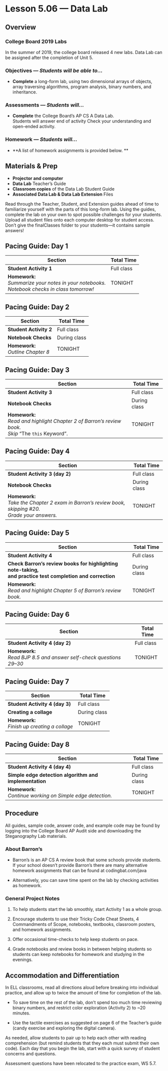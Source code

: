 Lesson 5.06 — Data Lab
====================================================================================================

Overview
--------
### College Board 2019 Labs
In the summer of 2019, the college board released 4 new labs.  Data Lab can be assigned after the completion of Unit 5.

### Objectives — _Students will be able to…_
- **Complete** a long-form lab, using two dimensional arrays of objects, array traversing algorithms, program analysis, binary numbers, and inheritance.

### Assessments — _Students will…_
- **Complete** the College Board’s AP CS A Data Lab.<br>Students will answer end of activity Check your understanding and open-ended activity.

### Homework — _Students will…_
- **A list of homework assignments is provided below. **


Materials & Prep
----------------
- **Projector and computer**
- **Data Lab** Teacher’s Guide
- **Classroom copies** of the Data Lab Student Guide
- **Associated Data Lab & Data Lab Extension** Files


Read through the Teacher, Student, and Extension guides ahead of time to familiarize yourself with
the parts of this long-form lab. Using the guides, complete the lab on your own to spot possible
challenges for your students. Upload all student files onto each computer desktop for student
access. Don’t give the finalClasses folder to your students—it contains sample answers!


Pacing Guide: Day 1
-------------------
| Section                    | Total Time
|----------------------------|-----------
| **Student Activity 1**     | Full class
| **Homework:**<br>_Summarize your notes in your notebooks.<br>Notebook checks in class tomorrow!_ | TONIGHT


Pacing Guide: Day 2
-------------------
| Section                          | Total Time
|----------------------------------|-----------
| **Student Activity 2**           | Full class
| **Notebook Checks**              | During class
| **Homework:**<br>_Outline Chapter 8_ | TONIGHT


Pacing Guide: Day 3
-------------------
| Section                | Total Time
|------------------------|-----------
| **Student Activity 3** | Full class
| **Notebook Checks**    | During class
| **Homework:**<br>_Read and highlight Chapter 2 of Barron’s review book.<br>Skip_ “The `this` Keyword”. | TONIGHT


Pacing Guide: Day 4
-------------------
| Section                        | Total Time
|--------------------------------|-----------
| **Student Activity 3 (day 2)** | Full class
| **Notebook Checks**            | During class
| **Homework:**<br>_Take the Chapter 2 exam in Barron’s review book, skipping \#20.<br>Grade your answers._ | TONIGHT


Pacing Guide: Day 5
-------------------
| Section                           | Total Time
|-----------------------------------|-----------
| **Student Activity 4**            | Full class
| **Check Barron’s review books for highlighting note-taking,<br>and practice test completion and correction** | During class
| **Homework:**<br>_Read and highlight Chapter 5 of Barron’s review book._ | TONIGHT


Pacing Guide: Day 6
-------------------

| Section                        | Total Time
|--------------------------------|-----------
| **Student Activity 4 (day 2)** | Full class
| **Homework:**<br>_Read BJP 8.5 and answer self-check questions 29–30_  | TONIGHT


Pacing Guide: Day 7
-------------------
| Section                                         | Total Time
|-------------------------------------------------|-----------
| **Student Activity 4 (day 3)**                  | Full class
| **Creating a collage**                          | During class
| **Homework:**<br>_Finish up creating a collage_ | TONIGHT


Pacing Guide: Day 8
-------------------
| Section                                                       | Total Time
|---------------------------------------------------------------|-----------
| **Student Activity 4 (day 4)**                                | Full class
| **Simple edge detection algorithm and implementation**        | During class
| **Homework:**<br>_Continue working on Simple edge detection._ | TONIGHT


Procedure
---------
All guides, sample code, answer code, and example code may be found by logging into the College Board AP Audit side and downloading the Steganography Lab materials.

### About Barron’s
- Barron’s is an AP CS A review book that some schools provide students. If your school doesn’t
  provide Barron’s there are many alternative homework assignments that can be found at
  codingbat.com/java

- Alternatively, you can save time spent on the lab by checking activities as homework.

### General Project Notes
1. To help students start the lab smoothly, start Activity 1 as a whole group.

2. Encourage students to use their Tricky Code Cheat Sheets, 4 Commandments of Scope, notebooks,
   textbooks, classroom posters, and homework assignments.

3. Offer occasional time-checks to help keep students on pace.

4. Grade notebooks and review books in between helping students so students can keep notebooks for
   homework and studying in the evenings.


Accommodation and Differentiation
---------------------------------
In ELL classrooms, read all directions aloud before breaking into individual practice, and allow up
to twice the amount of time for completion of the lab.

- To save time on the rest of the lab, don’t spend too much time reviewing binary numbers, and
  restrict color exploration (Activity 2) to ~20 minutes.

- Use the tactile exercises as suggested on page 6 of the Teacher’s guide (candy exercise and
  exploring the digital camera).

As needed, allow students to pair up to help each other with reading comprehension (but remind
students that they each must submit their own code). Each day that you begin the lab, start with a
quick survey of student concerns and questions.

Assessment questions have been relocated to the practice exam, WS 5.7.

